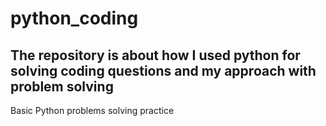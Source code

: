 # python_coding
## The  repository is about how I used python for solving coding questions and my approach with problem solving

Basic Python problems solving practice
